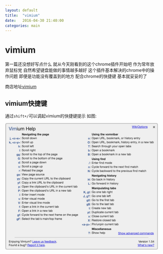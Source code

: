```yaml
---
layout: default
title:  "vimium"
date:   2016-04-30 21:40:00
categories: main
---
```


# vimium

第一篇还没想好写点什么 就从今天刚看到的这个chrome插件开始吧
作为常年放弃鼠标党 自然希望键盘能做的事情越多越好 这个插件基本解决的chrome中的操作问题 
即便是功能没有覆盖到的地方 配合chrome的快捷键 基本就妥妥的了

商店地址[vimium](https://chrome.google.com/webstore/detail/vimium/dbepggeogbaibhgnhhndojpepiihcmeb?utm_source=chrome-ntp-icon)

## vimium快捷键

通过`shift+/`可以调起vimium的快捷键提示 如图:

![key bindings](./images/vimium.png)